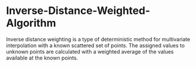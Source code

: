 # Inverse-Distance-Weighted-Algorithm
Inverse distance weighting is a type of deterministic method for multivariate interpolation with a known scattered set of points. The assigned values to unknown points are calculated with a weighted average of the values available at the known points. 
